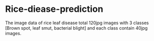 # Rice-diease-prediction
The image data of rice leaf disease total 120jpg images with 3 classes [Brown spot, leaf smut, bacterial blight] and each class contain 40jpg images.
